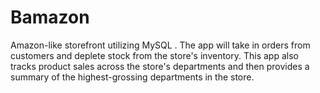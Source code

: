 # Bamazon
Amazon-like storefront utilizing MySQL . The app will take in orders from customers and deplete stock from the store's inventory. This app also tracks product sales across the store's departments and then provides a summary of the highest-grossing departments in the store. 
